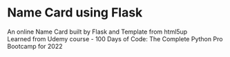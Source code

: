 # Name Card using Flask
An online Name Card built by Flask and Template from html5up <br>
Learned from Udemy course - 100 Days of Code: The Complete Python Pro Bootcamp for 2022